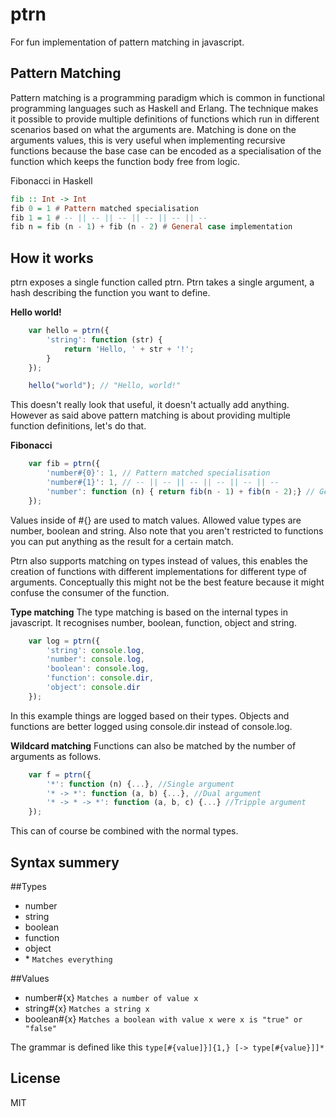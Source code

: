 ptrn
====

For fun implementation of pattern matching in javascript.


Pattern Matching
----------------
Pattern matching is a programming paradigm which is common in functional programming languages such as Haskell and Erlang. The technique makes it possible to provide multiple definitions of functions which run in different scenarios based on what the arguments are. Matching is done on the arguments values, this is very useful when implementing recursive functions because the base case can be encoded as a specialisation of the function which keeps the function body free from logic.

Fibonacci in Haskell
```haskell
fib :: Int -> Int
fib 0 = 1 # Pattern matched specialisation
fib 1 = 1 # -- || -- || -- || -- || -- || --
fib n = fib (n - 1) + fib (n - 2) # General case implementation
```


How it works
------------
ptrn exposes a single function called ptrn. Ptrn takes a single argument, a hash describing the function you want to define.

**Hello world!**

```javascript
	var hello = ptrn({
		'string': function (str) {
			return 'Hello, ' + str + '!';
		}
	});

	hello("world"); // "Hello, world!"
```

This doesn't really look that useful, it doesn't actually add anything. However as said above pattern matching is about providing multiple
function definitions, let's do that.


**Fibonacci**
```javascript
	var fib = ptrn({
		'number#{0}': 1, // Pattern matched specialisation
		'number#{1}': 1, // -- || -- || -- || -- || -- || --
		'number': function (n) { return fib(n - 1) + fib(n - 2);} // General case implementation
	});
```

Values inside of #{} are used to match values. Allowed value types are number, boolean and string. Also note that you aren't restricted to functions you can put anything as the result for a certain match.

Ptrn also supports matching on types instead of values, this enables the creation of functions with different implementations for different type of arguments. Conceptually this might not be the best feature because it might confuse the consumer of the function.

**Type matching**
The type matching is based on the internal types in javascript. It recognises number, boolean, function, object and string.

```javascript
	var log = ptrn({
		'string': console.log,
		'number': console.log,
		'boolean': console.log,
		'function': console.dir,
		'object': console.dir
	});
```

In this example things are logged based on their types. Objects and functions are better logged using console.dir instead of console.log.

**Wildcard matching**
Functions can also be matched by the number of arguments as follows.

```javascript
	var f = ptrn({
		'*': function (n) {...}, //Single argument
		'* -> *': function (a, b) {...}, //Dual argument
		'* -> * -> *': function (a, b, c) {...} //Tripple argument
	});
```

This can of course be combined with the normal types.

Syntax summery
--------------

##Types

* number
* string
* boolean
* function
* object
* \* `Matches everything`

##Values

* number#{x} `Matches a number of value x`
* string#{x} `Matches a string x`
* boolean#{x} `Matches a boolean with value x were x is "true" or "false"`


The grammar is defined like this `type[#{value]}]{1,} [-> type[#{value}]]*`

License
------
MIT



